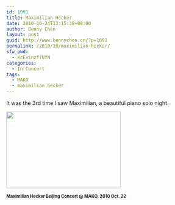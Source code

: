 ```yaml
---
id: 1091
title: Maximilian Hecker
date: 2010-10-24T13:15:38+08:00
author: Benny Chen
layout: post
guid: http://www.bennychen.cn/?p=1091
permalink: /2010/10/maximilian-hecker/
sfw_pwd:
  - XcExinzffUYN
categories:
  - In Concert
tags:
  - MAKO
  - maximilian hecker
---
```

It was the 3rd time I saw Maximilian, a beautiful piano solo night.
  
<a href="http://www.bennychen.cn/wp-content/uploads/2010/10/Maximilian-Hecker.jpg" class="highslide-image" onclick="return hs.expand(this);"><img class="alignnone size-medium wp-image-1092" title="Maximilian Hecker" src="http://www.bennychen.cn/wp-content/uploads/2010/10/Maximilian-Hecker-300x201.jpg" alt="" width="300" height="201" srcset="http://www.bennychen.cn/wp-content/uploads/2010/10/Maximilian-Hecker-300x201.jpg 300w, http://www.bennychen.cn/wp-content/uploads/2010/10/Maximilian-Hecker.jpg 400w" sizes="(max-width: 300px) 100vw, 300px" /></a>
  
<strong style="font-size: 0.8em">Maximilian Hecker Beijing Concert @ MAKO, 2010 Oct. 22</strong>